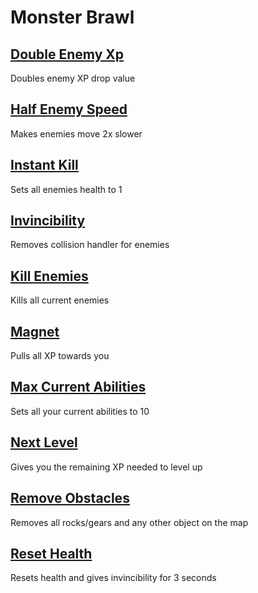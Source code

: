 # Monster Brawl

## [Double Enemy Xp](doubleEnemyXp.js)
Doubles enemy XP drop value

## [Half Enemy Speed](halfEnemySpeed.js)
Makes enemies move 2x slower

## [Instant Kill](instantKill.js)
Sets all enemies health to 1

## [Invincibility](invincibility.js)
Removes collision handler for enemies

## [Kill Enemies](killEnemies.js)
Kills all current enemies

## [Magnet](magnet.js)
Pulls all XP towards you

## [Max Current Abilities](maxCurrentAbilities.js)
Sets all your current abilities to 10

## [Next Level](nextLevel.js)
Gives you the remaining XP needed to level up

## [Remove Obstacles](removeObstacles.js)
Removes all rocks/gears and any other object on the map

## [Reset Health](resetHealth.js)
Resets health and gives invincibility for 3 seconds
